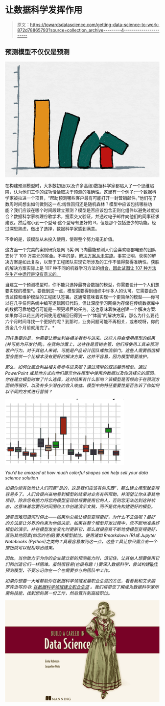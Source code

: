 # 让数据科学发挥作用

> 原文：<https://towardsdatascience.com/getting-data-science-to-work-872d78865793?source=collection_archive---------4----------------------->

## 预测模型不仅仅是预测

![](img/27b3a5cee93a3f05db28d59e06c50d85.png)

在构建预测模型时，大多数初级(以及许多高级)数据科学家都陷入了一个思维陷阱，认为他们工作的成功恰恰取决于预测的准确性。这里有一个例子:一个数据科学家被拉进一个项目，“帮助预测哪些客户最有可能打开一封营销邮件。”他们花了数周时间想出如何做到这一点:线性回归还是随机森林？模型中应该包括哪些功能？我们应该在哪个时间段建立预测？模型是否应该包含正则化组件以避免过度拟合？数据科学家梳理谷歌学术，搜索交叉验证，并通过电子邮件向他们的同事征求建议。然后缩小到一个型号:这个型号有更好的 R，但是那个包括更少的功能。经过深思熟虑，做出了选择，数据科学家感到满意。

不幸的是，该模型从未投入使用，使得整个努力毫无价值。

这方面一个完美的案例研究是网飞奖:网飞向最能预测人们会喜欢哪部电影的团队支付了 100 万美元的奖金。不幸的是，[解决方案从未实施](https://www.techdirt.com/blog/innovation/articles/20120409/03412518422/why-netflix-never-implemented-algorithm-that-won-netflix-1-million-challenge.shtml)。事实证明，获奖的解决方案是如此复杂，以至于工程团队实现它所涉及的工作不值得获得准确性。获胜的解决方案实际上是 107 种不同的机器学习方法的[组合，因此试图让 107 种方法在生产中运行是没有意义的。](http://techblog.netflix.com/2012/04/netflix-recommendations-beyond-5-stars.html)

当建立一个预测模型时，你不能只选择最符合数据的模型，你需要设计一个人们想要实现的模型*。要做到这一点，模型需要得到组织中许多人的认可。它需要由负责监控和维护模型的工程团队签署。这通常意味着实现一个更简单的模型——你可以在几乎任何系统中编写逻辑回归代码，但让深度学习网络为存储在传统数据库中的数据可靠地运行可能是一项更艰巨的任务。这也意味着快速创建一个解决方案:如果你可以花三周时间使用逻辑回归得到一个“体面”的解决方案，那么为什么要花六个月时间寻找一个更好的呢？到那时，业务问题可能不再相关，或者哎呀，你的资金几个月前就用完了。*

*同样重要的是，你需要让商业利益相关者参与进来。这些人将会使用模型的结果(并可能为开发付费)。在我的位置上，这往往是营销主管，他们将使用工具来预测客户行为。对于其他人来说，可能是产品设计团队或物流部门。这些人需要相信模型会提供一个比根本没有更好的解决方案，这并不容易，因为模型需要维护。*

*那么，如何让商业利益相关者参与进来呢？通过清晰的叙述展示模型。通过 PowerPoint 或其他方式向他们展示你在模型中使用的数据以及你选择它的原因。你在建立模型时做了什么选择，这对结果有什么影响？该模型是否倾向于在预测方面做得很好，以及有多少潜在的收入收益。模型中的特征重要性是否告诉了你如何以不同的方式进行营销？*

*![](img/eb2490a7b0740cd18fac4276dfb374cd.png)*

*You’d be amazed at how much colorful shapes can help sell your data science solution*

*如果你能有效地让人们同意“是的，这是我们应该有的东西”，那么建立模型就变得容易多了。人们会很兴奋地看到模型的结果对业务有所帮助，并渴望让你从事其他项目。除非您有能力将您的模型呈现给将要使用它的人，否则您无法达到这种状态，这意味着您要花时间围绕工作创建演示文稿，而不是优先构建更好的模型。*

*通常很难知道何时停止——如果你总能让模型变得更好，为什么不去做呢？最好的方法是让外界的约束为你做决定。如果在整个模型开发过程中，您不断地准备好模型的演示，并在模型发生变化时更新它，那么就很容易不断地使模型变得更好，直到其他因素(如您的老板)要求模型就位。使用诸如 Rmarkdown (R)或 Jupyter Notebooks (Python)之类的工具最容易做到这一点，这些工具让您只需点击一个按钮就可以轻松导出结果。*

*因此，当你致力于为你的企业建立新的预测能力时，请记住，让其他人想要使用它们和创造它们一样困难。虽然很容易(也很有趣！)要深入数据科学，尝试构建*最佳*预测模型，不要忘记你在一个也需要参与的团队中工作。*

*如果你想要一大堆帮助你在数据科学领域发展职业生涯的方法，看看我和艾米丽·罗宾逊写的书: [*在数据科学领域建立职业生涯*](http://bestbook.cool) 。我们将带您了解成为数据科学家所需的技能，找到您的第一份工作，然后晋升到高级职位。*

*[![](img/d46654ebc39b83c70db9ab00d0360818.png)](http://bestbook.cool)*